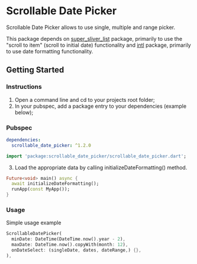 # Scrollable Date Picker

Scrollable Date Picker allows to use single, multiple and range picker.

This package depends on [super_sliver_list](https://pub.dev/packages/super_sliver_list) package, primarily to use the "scroll to item" (scroll to initial date) functionality and [intl](https://pub.dev/packages/intl) package, primarily to use date formatting functionality.

## Getting Started

### Instructions

1. Open a command line and cd to your projects root folder;
2. In your pubspec, add a package entry to your dependencies (example below);

### Pubspec

```yaml
dependencies:
  scrollable_date_picker: ^1.2.0
```

```dart
import 'package:scrollable_date_picker/scrollable_date_picker.dart';
```

3. Load the appropriate data by calling initializeDateFormatting() method.

```dart
Future<void> main() async {
  await initializeDateFormatting();
  runApp(const MyApp());
}
```

### Usage

Simple usage example

```dart
ScrollableDatePicker(
  minDate: DateTime(DateTime.now().year - 2),
  maxDate: DateTime.now().copyWith(month: 12),
  onDateSelect: (singleDate, dates, dateRange,) {},
),
```


